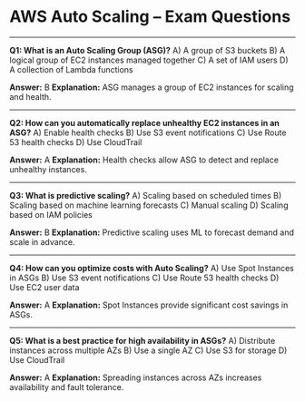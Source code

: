# AWS Auto Scaling – Exam Questions

---
**Q1: What is an Auto Scaling Group (ASG)?**
A) A group of S3 buckets
B) A logical group of EC2 instances managed together
C) A set of IAM users
D) A collection of Lambda functions

**Answer:** B
**Explanation:** ASG manages a group of EC2 instances for scaling and health.

---
**Q2: How can you automatically replace unhealthy EC2 instances in an ASG?**
A) Enable health checks
B) Use S3 event notifications
C) Use Route 53 health checks
D) Use CloudTrail

**Answer:** A
**Explanation:** Health checks allow ASG to detect and replace unhealthy instances.

---
**Q3: What is predictive scaling?**
A) Scaling based on scheduled times
B) Scaling based on machine learning forecasts
C) Manual scaling
D) Scaling based on IAM policies

**Answer:** B
**Explanation:** Predictive scaling uses ML to forecast demand and scale in advance.

---
**Q4: How can you optimize costs with Auto Scaling?**
A) Use Spot Instances in ASGs
B) Use S3 event notifications
C) Use Route 53 health checks
D) Use EC2 user data

**Answer:** A
**Explanation:** Spot Instances provide significant cost savings in ASGs.

---
**Q5: What is a best practice for high availability in ASGs?**
A) Distribute instances across multiple AZs
B) Use a single AZ
C) Use S3 for storage
D) Use CloudTrail

**Answer:** A
**Explanation:** Spreading instances across AZs increases availability and fault tolerance.
